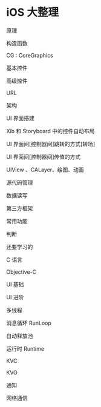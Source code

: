 # iOS 大整理

原理

构造函数

CG : CoreGraphics

基本控件

高级控件

URL

架构

UI 界面搭建

Xib 和 Storyboard 中的控件自动布局

UI 界面间[控制器间]跳转的方式[转场]

UI 界面间[控制器间]传值的方式

UIView 、CALayer、绘图、动画

源代码管理

数据读写

第三方框架

常用功能

判断

还要学习的



C 语言

Objective-C

UI 基础

UI 进阶

多线程

消息循环 RunLoop

自动释放池

运行时 Runtime

KVC

KVO

通知

网络通信
